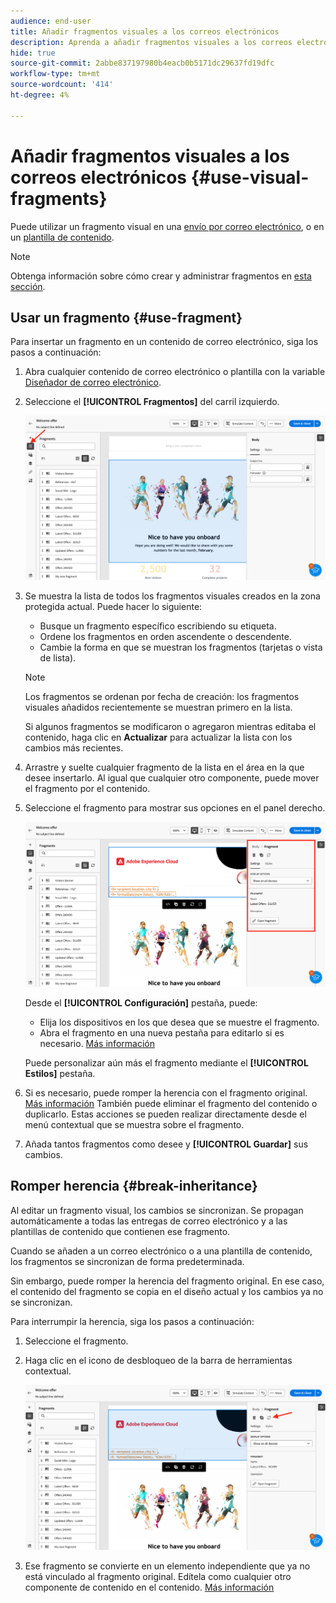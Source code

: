 ```yaml
---
audience: end-user
title: Añadir fragmentos visuales a los correos electrónicos
description: Aprenda a añadir fragmentos visuales a los correos electrónicos
hide: true
source-git-commit: 2abbe837197980b4eacb0b5171dc29637fd19dfc
workflow-type: tm+mt
source-wordcount: '414'
ht-degree: 4%

---
```


# Añadir fragmentos visuales a los correos electrónicos {#use-visual-fragments}

Puede utilizar un fragmento visual en una [envío por correo electrónico](get-started-email-designer.md), o en un [plantilla de contenido](use-email-templates.md).



>[!NOTE]
>
>Obtenga información sobre cómo crear y administrar fragmentos en [esta sección](fragments.md).


## Usar un fragmento {#use-fragment}

Para insertar un fragmento en un contenido de correo electrónico, siga los pasos a continuación:

1. Abra cualquier contenido de correo electrónico o plantilla con la variable [Diseñador de correo electrónico](get-started-email-designer.md).

1. Seleccione el **[!UICONTROL Fragmentos]** del carril izquierdo.

   ![](assets/fragments-in-designer.png)

1. Se muestra la lista de todos los fragmentos visuales creados en la zona protegida actual. Puede hacer lo siguiente:

   * Busque un fragmento específico escribiendo su etiqueta.
   * Ordene los fragmentos en orden ascendente o descendente.
   * Cambie la forma en que se muestran los fragmentos (tarjetas o vista de lista).

   >[!NOTE]
   >
   >Los fragmentos se ordenan por fecha de creación: los fragmentos visuales añadidos recientemente se muestran primero en la lista.

   Si algunos fragmentos se modificaron o agregaron mientras editaba el contenido, haga clic en **Actualizar** para actualizar la lista con los cambios más recientes.

1. Arrastre y suelte cualquier fragmento de la lista en el área en la que desee insertarlo. Al igual que cualquier otro componente, puede mover el fragmento por el contenido.

1. Seleccione el fragmento para mostrar sus opciones en el panel derecho.

   ![](assets/fragment-right-pane.png)

   Desde el **[!UICONTROL Configuración]** pestaña, puede:

   * Elija los dispositivos en los que desea que se muestre el fragmento.
   * Abra el fragmento en una nueva pestaña para editarlo si es necesario. [Más información](../email/fragments.md#edit-fragments)

   Puede personalizar aún más el fragmento mediante el **[!UICONTROL Estilos]** pestaña.

1. Si es necesario, puede romper la herencia con el fragmento original. [Más información](#break-inheritance)
También puede eliminar el fragmento del contenido o duplicarlo. Estas acciones se pueden realizar directamente desde el menú contextual que se muestra sobre el fragmento.

1. Añada tantos fragmentos como desee y **[!UICONTROL Guardar]** sus cambios.

## Romper herencia {#break-inheritance}

Al editar un fragmento visual, los cambios se sincronizan. Se propagan automáticamente a todas las entregas de correo electrónico y a las plantillas de contenido que contienen ese fragmento.

Cuando se añaden a un correo electrónico o a una plantilla de contenido, los fragmentos se sincronizan de forma predeterminada.

Sin embargo, puede romper la herencia del fragmento original. En ese caso, el contenido del fragmento se copia en el diseño actual y los cambios ya no se sincronizan.

Para interrumpir la herencia, siga los pasos a continuación:

1. Seleccione el fragmento.

1. Haga clic en el icono de desbloqueo de la barra de herramientas contextual.

   ![](assets/fragment-break-inheritance.png)

1. Ese fragmento se convierte en un elemento independiente que ya no está vinculado al fragmento original. Edítela como cualquier otro componente de contenido en el contenido. [Más información](content-components.md)
